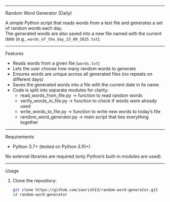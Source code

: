 **************
Random Word Generator (Daily)

A simple Python script that reads words from a text file and generates a set of random words each day.  
The generated words are also saved into a new file named with the current date (e.g., `words_of_the_day_23_09_2025.txt`).

**************
Features
- Reads words from a given file (`words.txt`)
- Lets the user choose how many random words to generate
- Ensures words are unique across all generated files (no repeats on different days)
- Saves the generated words into a file with the current date in its name
- Code is split into separate modules for clarity:
   - read_words_from_file.py → function to read random words
   - verify_words_in_file.py → function to check if words were already used
   - write_words_to_file.py → function to write new words to today’s file
   - random_word_generator.py → main script that ties everything together

**************
Requirements
- Python 3.7+ (tested on Python 3.10+)

No external libraries are required (only Python’s built-in modules are used).


**************
Usage

1. Clone the repository:
   ```bash
   git clone https://github.com/zaorish13/random-word-generator.git
   cd random-word-generator
